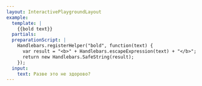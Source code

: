 ```yaml
---
layout: InteractivePlaygroundLayout
example:
  template: |
    {{bold text}}
  partials:
  preparationScript: |
    Handlebars.registerHelper("bold", function(text) {
      var result = "<b>" + Handlebars.escapeExpression(text) + "</b>";
      return new Handlebars.SafeString(result);
    });
  input:
    text: Разве это не здорово?
---
```

